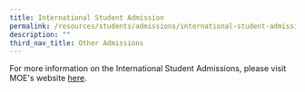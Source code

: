 ```yaml
---
title: International Student Admission
permalink: /resources/students/admissions/international-student-admission/
description: ""
third_nav_title: Other Admissions
---
```

For more information on the International Student Admissions, please visit MOE's website [here](https://www.moe.gov.sg/international-students).